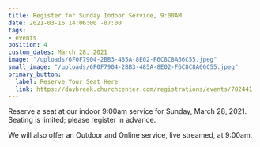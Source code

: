 ```yaml
---
title: Register for Sunday Indoor Service, 9:00AM
date: 2021-03-16 14:06:00 -07:00
tags:
- events
position: 4
custom_dates: March 28, 2021
image: "/uploads/6F0F7904-2BB3-485A-8E02-F6C8C8A66C55.jpeg"
small_image: "/uploads/6F0F7904-2BB3-485A-8E02-F6C8C8A66C55.jpeg"
primary_button:
  label: Reserve Your Seat Here
  link: https://daybreak.churchcenter.com/registrations/events/782441
---
```


Reserve a seat at our indoor 9:00am service for Sunday, March 28, 2021.  Seating is limited; please register in advance.

We will also offer an Outdoor and Online service, live streamed, at 9:00am.
